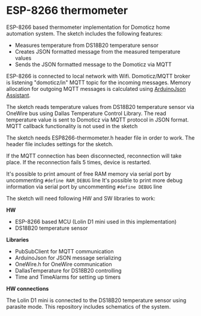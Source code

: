 ESP-8266 thermometer
=================

ESP-8266 based thermometer implementation for Domoticz home automation system.
The sketch includes the following features:

* Measures temperature from DS18B20 temperature sensor 
* Creates JSON formatted message from the measured temperature values
* Sends the JSON formatted message to the Domoticz via MQTT

ESP-8266 is connected to local network with Wifi.
Domoticz/MQTT broker is listening "domoticz/in" MQTT topic for the incoming messages.
Memory allocation for outgoing MQTT messages is calculated using [ArduinoJson Assistant](https://arduinojson.org/v6/assistant).

The sketch reads temperature values from DS18B20 temperature sensor via OneWire bus using Dallas Temperature Control Library.
The read temperature value is sent to Domoticz via MQTT protocol in JSON format.
MQTT callback functionality is not used in the sketch

The sketch needs ESP8266-thermometer.h header file in order to work. The header file includes settings for the sketch.

If the MQTT connection has been disconnected, reconnection will take place. If the reconnection fails 5 times, device is restarted.

It's possible to print amount of free RAM memory via serial port by uncommenting `#define RAM_DEBUG` line
It's possible to print more debug information via serial port by uncommenting `#define DEBUG` line

The sketch will need following HW and SW libraries to work:

**HW**

* ESP-8266 based MCU (Lolin D1 mini used in this implementation)
* DS18B20 temperature sensor

**Libraries**

* PubSubClient for MQTT communication
* ArduinoJson for JSON message serializing
* OneWire.h for OneWire communication
* DallasTemperature for DS18B20 controlling
* Time and TimeAlarms for setting up timers

**HW connections**

The Lolin D1 mini is connected to the DS18B20 temperature sensor using parasite mode. 
This repository includes schematics of the system.

